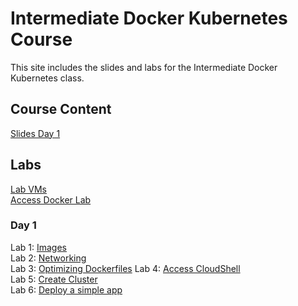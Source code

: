 # Intermediate Docker Kubernetes Course

This site includes the slides and labs for the Intermediate Docker Kubernetes class.

## Course Content   
[Slides Day 1](https://www.dropbox.com/s/57e1i0uu7rjghv2/Kube-Admin-day1.pdf?dl=0)   

## Labs
[Lab VMs](https://docs.google.com/spreadsheets/d/1hqMfSpDqjohHlOX_bwkYhIvntLVW6E8ktLa3uQLHL7k/edit?usp=sharing)   
[Access Docker Lab](labs/access_docker/)   

### Day 1 
Lab 1: [Images](labs/images/)   
Lab 2: [Networking](labs/networking/)   
Lab 3: [Optimizing Dockerfiles](labs/adv-dockerfile/) 
Lab 4: [Access CloudShell](labs/lab-setup)   
Lab 5: [Create Cluster](labs/eks)   
Lab 6: [Deploy a simple app](labs/pods)   

